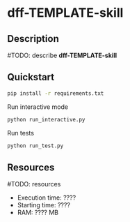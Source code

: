 # dff-TEMPLATE-skill

## Description

#TODO: describe **dff-TEMPLATE-skill** 
## Quickstart

```bash
pip install -r requirements.txt
```
Run interactive mode
```bash
python run_interactive.py
```
Run tests
```bash
python run_test.py
```
## Resources
#TODO: resources
* Execution time: ????
* Starting time: ????
* RAM: ???? MB

